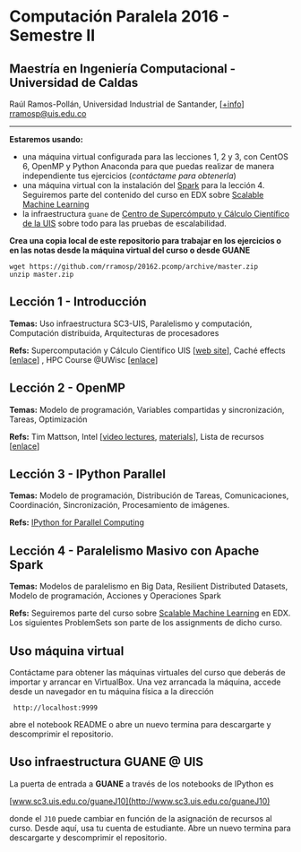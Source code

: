 # **Computación Paralela** 2016 - Semestre II

## Maestría en Ingeniería Computacional - Universidad de Caldas

Raúl Ramos-Pollán, Universidad Industrial de Santander, \[[+info](https://sites.google.com/site/rulixrp/courses)\] [rramosp@uis.edu.co](mailto:rramosp@uis.edu.co)

---

**Estaremos usando:**

+ una máquina virtual configurada para las lecciones 1, 2 y 3, con CentOS 6, OpenMP y Python Anaconda para que puedas realizar de manera independiente tus ejercicios (_contáctame para obtenerla_)
+ una máquina virtual con la instalación del [Spark](http://spark.apache.org/) para la lección 4. Seguiremos parte del contenido del curso en EDX sobre [Scalable Machine Learning](https://courses.edx.org/courses/BerkeleyX/CS190.1x/1T2015/info)
+ la infraestructura `guane` de [Centro de Supercómputo y Cálculo Científico de la UIS](http://www.sc3.uis.edu.co) sobre todo para las pruebas de escalabilidad.

**Crea una copia local de este repositorio para trabajar en los ejercicios o en las notas desde la máquina virtual del curso o desde GUANE**

    wget https://github.com/rramosp/20162.pcomp/archive/master.zip
    unzip master.zip

## Lección 1 - Introducción

**Temas:** Uso infraestructura SC3-UIS, Paralelismo y computación, Computación distribuida, Arquitecturas de procesadores

**Refs:** Supercomputación y Cálculo Científico UIS [[web site](http://www.sc3.uis.edu.co/)], Caché effects [[enlace](http://igoro.com/archive/gallery-of-processor-cache-effects/)] , HPC Course @UWisc [[enlace](http://sbel.wisc.edu/Courses/ME964/2012/)]

## Lección 2 - OpenMP
**Temas:** Modelo de programación, Variables compartidas y sincronización, Tareas, Optimización

**Refs:** Tim Mattson, Intel [[video lectures](http://www.youtube.com/watch?v=nE-xN4Bf8XI&list=PLLX-Q6B8xqZ8n8bwjGdzBJ25X2utwnoEG), [materials](https://software.intel.com/en-us/courseware/249662)], Lista de recursos [[enlace](http://www.compunity.org/training/tutorials/)]

## Lección 3 - IPython Parallel
**Temas:** Modelo de programación, Distribución de Tareas, Comunicaciones, Coordinación, Sincronización, Procesamiento de imágenes.

**Refs:** [IPython for Parallel Computing](https://ipython.org/ipython-doc/3/parallel/index.html)

## Lección 4 - Paralelismo Masivo con Apache Spark
**Temas:** Modelos de paralelismo en Big Data, Resilient Distributed Datasets, Modelo de programación, Acciones y Operaciones Spark

**Refs:**  Seguiremos parte del curso sobre [Scalable Machine Learning](https://courses.edx.org/courses/BerkeleyX/CS190.1x/1T2015/info) en EDX. Los siguientes ProblemSets son parte de los assignments de dicho curso.

## Uso máquina virtual

Contáctame para obtener las máquinas virtuales del curso que deberás de importar y arrancar en VirtualBox. Una vez arrancada la máquina, accede desde un navegador en tu máquina física a la dirección

     http://localhost:9999

abre el notebook README o abre un nuevo termina para descargarte y descomprimir el repositorio.

## Uso infraestructura **GUANE** @ **UIS**

La puerta de entrada a **GUANE** a través de los notebooks de IPython es

[www.sc3.uis.edu.co/guaneJ10](http://www.sc3.uis.edu.co/guaneJ10)

donde el `J10` puede cambiar en función de la asignación de recursos al curso. Desde aquí, usa tu cuenta de estudiante. Abre un nuevo termina para descargarte y descomprimir el repositorio.

